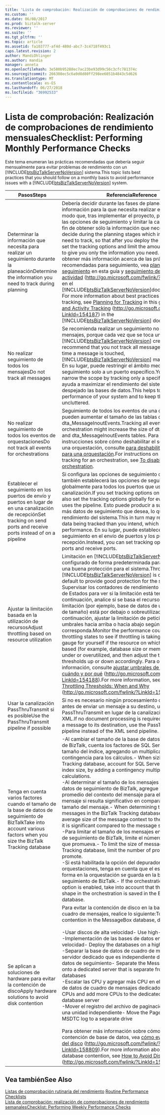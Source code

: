 ```yaml
---
title: 'Lista de comprobación: Realización de comprobaciones de rendimiento mensuales | Microsoft Docs'
ms.custom: ''
ms.date: 06/08/2017
ms.prod: biztalk-server
ms.reviewer: ''
ms.suite: ''
ms.tgt_pltfrm: ''
ms.topic: article
ms.assetid: fa103777-af4d-480d-abc7-3c4718f493c1
caps.latest.revision: 2
author: MandiOhlinger
ms.author: mandia
manager: anneta
ms.openlocfilehash: 3e580b95288ec7ac23be93d99c56c3cfc781374c
ms.sourcegitcommit: 266308ec5c6a9d8d80ff298ee6051b4843c5d626
ms.translationtype: MT
ms.contentlocale: es-ES
ms.lasthandoff: 06/27/2018
ms.locfileid: "36992533"
---
```

# <a name="checklist-performing-monthly-performance-checks"></a><span data-ttu-id="a2fd8-102">Lista de comprobación: Realización de comprobaciones de rendimiento mensuales</span><span class="sxs-lookup"><span data-stu-id="a2fd8-102">Checklist: Performing Monthly Performance Checks</span></span>
<span data-ttu-id="a2fd8-103">Este tema enumeran las prácticas recomendadas que debería seguir mensualmente para evitar problemas de rendimiento con un [!INCLUDE[btsBizTalkServerNoVersion](../includes/btsbiztalkservernoversion-md.md)] sistema.</span><span class="sxs-lookup"><span data-stu-id="a2fd8-103">This topic lists best practices that you should follow on a monthly basis to avoid performance issues with a [!INCLUDE[btsBizTalkServerNoVersion](../includes/btsbiztalkservernoversion-md.md)] system.</span></span>  


|                                     <span data-ttu-id="a2fd8-104">Pasos</span><span class="sxs-lookup"><span data-stu-id="a2fd8-104">Steps</span></span>                                     |                                                                                                                                                                                                                                                                                                                              <span data-ttu-id="a2fd8-105">Referencia</span><span class="sxs-lookup"><span data-stu-id="a2fd8-105">Reference</span></span>                                                                                                                                                                                                                                                                                                                              |
|-------------------------------------------------------------------------------|---------------------------------------------------------------------------------------------------------------------------------------------------------------------------------------------------------------------------------------------------------------------------------------------------------------------------------------------------------------------------------------------------------------------------------------------------------------------------------------------------------------------------------------------------------------------------------------------------------------------------------------------------------------------|
|          <span data-ttu-id="a2fd8-106">Determinar la información que necesita para realizar un seguimiento durante la planeación</span><span class="sxs-lookup"><span data-stu-id="a2fd8-106">Determine the information you need to track during planning</span></span>          |       <span data-ttu-id="a2fd8-107">Debería decidir durante las fases de planeamiento la información para la que necesita realizar el seguimiento de modo que, tras implementar el proyecto, pueda establecer las opciones de seguimiento y limitar la cantidad de datos a fin de obtener sólo la información que necesite.</span><span class="sxs-lookup"><span data-stu-id="a2fd8-107">You should decide during the planning stages which information you need to track, so that after you deploy the project you can set the tracking options and limit the amount of tracked data to give you only the information you need.</span></span> <span data-ttu-id="a2fd8-108">**Nota:** para obtener más información acerca de las prácticas recomendadas para seguimiento, vea [planificación del seguimiento](../technical-guides/planning-for-tracking.md) en esta guía y [seguimiento de estado y actividad](http://go.microsoft.com/fwlink/?LinkId=154187) (<http://go.microsoft.com/fwlink/?LinkId=154187>) en el [!INCLUDE[btsBizTalkServerNoVersion](../includes/btsbiztalkservernoversion-md.md)]documentación.</span><span class="sxs-lookup"><span data-stu-id="a2fd8-108">**Note:**  For more information about best practices related to tracking, see [Planning for Tracking](../technical-guides/planning-for-tracking.md) in this guide and [Health and Activity Tracking](http://go.microsoft.com/fwlink/?LinkId=154187) (<http://go.microsoft.com/fwlink/?LinkId=154187>) in the [!INCLUDE[btsBizTalkServerNoVersion](../includes/btsbiztalkservernoversion-md.md)] documentation.</span></span>        |
|                           <span data-ttu-id="a2fd8-109">No realizar seguimiento de todos los mensajes</span><span class="sxs-lookup"><span data-stu-id="a2fd8-109">Do not track all messages</span></span>                           |                                                                                                                                                    <span data-ttu-id="a2fd8-110">Se recomienda realizar un seguimiento no todos los mensajes, porque cada vez que se toca un mensaje, [!INCLUDE[btsBizTalkServerNoVersion](../includes/btsbiztalkservernoversion-md.md)] crea otra copia.</span><span class="sxs-lookup"><span data-stu-id="a2fd8-110">We recommend that you not track all messages, because each time a message is touched, [!INCLUDE[btsBizTalkServerNoVersion](../includes/btsbiztalkservernoversion-md.md)] makes another copy.</span></span> <span data-ttu-id="a2fd8-111">En su lugar, puede restringir el ámbito mediante el seguimiento solo a un puerto específico.</span><span class="sxs-lookup"><span data-stu-id="a2fd8-111">You can instead narrow the scope by tracking only a specific port.</span></span> <span data-ttu-id="a2fd8-112">Esto ayuda a maximizar el rendimiento del sistema y a mantener despejado las bases de datos.</span><span class="sxs-lookup"><span data-stu-id="a2fd8-112">This helps to maximize the performance of your system and to keep the databases uncluttered.</span></span>                                                                                                                                                     |
|                  <span data-ttu-id="a2fd8-113">No realizar seguimiento de todos los eventos de orquestaciones</span><span class="sxs-lookup"><span data-stu-id="a2fd8-113">Do not track all events for orchestrations</span></span>                   |                                                                                                                                                                          <span data-ttu-id="a2fd8-114">Seguimiento de todos los eventos de una orquestación pueden aumentar el tamaño de las tablas dta_DebugTrace y dta_MessageInoutEvents.</span><span class="sxs-lookup"><span data-stu-id="a2fd8-114">Tracking all events for an orchestration might increase the size of dta_DebugTrace and dta_MessageInoutEvents tables.</span></span> <span data-ttu-id="a2fd8-115">Para obtener instrucciones sobre cómo deshabilitar el seguimiento para una orquestación, consulte [para deshabilitar el seguimiento para una orquestación](../technical-guides/how-to-disable-tracking.md#BKMK_DisableOrchTracking).</span><span class="sxs-lookup"><span data-stu-id="a2fd8-115">For instructions on how to disable tracking for an orchestration, see [To disable tracking for an orchestration](../technical-guides/how-to-disable-tracking.md#BKMK_DisableOrchTracking).</span></span>                                                                                                                                                                           |
|     <span data-ttu-id="a2fd8-116">Establecer el seguimiento en los puertos de envío y puertos en lugar de en una canalización de recepción</span><span class="sxs-lookup"><span data-stu-id="a2fd8-116">Set tracking on send ports and receive ports instead of on a pipeline</span></span>     |                                                                                                                                                                         <span data-ttu-id="a2fd8-117">Si configura las opciones de seguimiento de canalizaciones, también establecerá las opciones de seguimiento globalmente para todos los puertos que usa la canalización.</span><span class="sxs-lookup"><span data-stu-id="a2fd8-117">If you set tracking options on pipelines, you will also set the tracking options globally for every port that uses the pipeline.</span></span> <span data-ttu-id="a2fd8-118">Esto puede producir a su vez en muchos más datos de seguimiento que desea, lo que ralentizan el rendimiento del sistema.</span><span class="sxs-lookup"><span data-stu-id="a2fd8-118">This in turn may result in far more data being tracked than you intend, which will slow system performance.</span></span> <span data-ttu-id="a2fd8-119">En su lugar, puede establecer las opciones de seguimiento en el envío de puertos y los puertos de recepción.</span><span class="sxs-lookup"><span data-stu-id="a2fd8-119">Instead, you can set tracking options on send ports and receive ports.</span></span>                                                                                                                                                                         |
|                <span data-ttu-id="a2fd8-120">Ajustar la limitación basada en la utilización de recursos</span><span class="sxs-lookup"><span data-stu-id="a2fd8-120">Adjust throttling based on resource utilization</span></span>                |     <span data-ttu-id="a2fd8-121">Limitación en [!INCLUDE[btsBizTalkServerNoVersion](../includes/btsbiztalkservernoversion-md.md)] está configurado de forma predeterminada para proporcionar una buena protección para el sistema.</span><span class="sxs-lookup"><span data-stu-id="a2fd8-121">Throttling in [!INCLUDE[btsBizTalkServerNoVersion](../includes/btsbiztalkservernoversion-md.md)] is configured by default to provide good protection for the system.</span></span> <span data-ttu-id="a2fd8-122">Supervisar los contadores de rendimiento para la limitación de Estados para ver si la limitación está teniendo lugar, a continuación, analice si se basa el recurso en qué tipo de limitación (por ejemplo, base de datos de uso de memoria o de tamaño) está por debajo o sobreutilizados y, a continuación, ajustar la limitación de peticiones los umbrales hacia arriba o hacia abajo según corresponda.</span><span class="sxs-lookup"><span data-stu-id="a2fd8-122">Monitor the performance counters for throttling states to see if throttling is taking place, then gauge for yourself if the resource on which throttling is based (for example, database size or memory usage) is under or overutilized, and then adjust the throttling thresholds up or down accordingly.</span></span> <span data-ttu-id="a2fd8-123">Para obtener más información, consulte [ajustar umbrales de limitación: cuándo y por qué](http://go.microsoft.com/fwlink/?LinkId=154188) (<http://go.microsoft.com/fwlink/?LinkId=154188>).</span><span class="sxs-lookup"><span data-stu-id="a2fd8-123">For more information, see [Adjusting Throttling Thresholds: When and Why](http://go.microsoft.com/fwlink/?LinkId=154188) (<http://go.microsoft.com/fwlink/?LinkId=154188>).</span></span>     |
|                 <span data-ttu-id="a2fd8-124">Usar la canalización PassThruTransmit si es posible</span><span class="sxs-lookup"><span data-stu-id="a2fd8-124">Use the PassThruTransmit pipeline if possible</span></span>                 |                                                                                                                                                                                                                                                       <span data-ttu-id="a2fd8-125">Si no es necesario ningún procesamiento de documentos antes de enviar un mensaje a su destino, use la canalización PassThruTransmit en lugar de la canalización de envío XML.</span><span class="sxs-lookup"><span data-stu-id="a2fd8-125">If no document processing is required before sending a message to its destination, use the PassThruTransmit pipeline instead of the XML send pipeline.</span></span>                                                                                                                                                                                                                                                        |
| <span data-ttu-id="a2fd8-126">Tenga en cuenta varios factores cuando el tamaño de la base de datos de seguimiento de BizTalk</span><span class="sxs-lookup"><span data-stu-id="a2fd8-126">Take into account various factors when you size the BizTalk Tracking database</span></span> | <span data-ttu-id="a2fd8-127">-Al cambiar el tamaño de la base de datos de seguimiento de BizTalk, cuenta los factores de SQL Server, como el tamaño del índice, agregando un multiplicador de contingencia para los cálculos.</span><span class="sxs-lookup"><span data-stu-id="a2fd8-127">-   When sizing the BizTalk Tracking database, account for SQL Server factors, such as index size, by adding a contingency multiplier to your calculations.</span></span><br /><span data-ttu-id="a2fd8-128">-Al determinar el tamaño de los mensajes en la base de datos de seguimiento de BizTalk, agregue el tamaño promedio del contexto del mensaje para el tamaño del mensaje si resulta significativo en comparación con el tamaño del mensaje.</span><span class="sxs-lookup"><span data-stu-id="a2fd8-128">-   When determining the size of messages in the BizTalk Tracking database, add the average size of the message context to the message size if it is significant compared to the message size.</span></span><br /><span data-ttu-id="a2fd8-129">-Para limitar el tamaño de los mensajes en la base de datos de seguimiento de BizTalk, limite el número de propiedades que promueva.</span><span class="sxs-lookup"><span data-stu-id="a2fd8-129">-   To limit the size of messages in the BizTalk Tracking database, limit the number of properties that you promote.</span></span><br /><span data-ttu-id="a2fd8-130">-Si está habilitada la opción del depurador de orquestaciones, tenga en cuenta que el estado de cada forma en la orquestación se guarda en la base de datos de seguimiento de BizTalk.</span><span class="sxs-lookup"><span data-stu-id="a2fd8-130">-   If the orchestration debugger option is enabled, take into account that the status of each shape in the orchestration is saved in the BizTalk Tracking database.</span></span> |
|               <span data-ttu-id="a2fd8-131">Se aplican a soluciones de hardware para evitar la contención de disco</span><span class="sxs-lookup"><span data-stu-id="a2fd8-131">Apply hardware solutions to avoid disk contention</span></span>               |           <span data-ttu-id="a2fd8-132">Para evitar la contención de disco en la base de datos de cuadro de mensajes, realice lo siguiente:</span><span class="sxs-lookup"><span data-stu-id="a2fd8-132">To avoid disk contention in the MessageBox database, do the following:</span></span><br /><br /> <span data-ttu-id="a2fd8-133">-Usar discos de alta velocidad</span><span class="sxs-lookup"><span data-stu-id="a2fd8-133">-   Use high-speed disks</span></span><br /><span data-ttu-id="a2fd8-134">-Implementación de las bases de datos en una SAN de alta velocidad</span><span class="sxs-lookup"><span data-stu-id="a2fd8-134">-   Deploy the databases on a high-speed SAN</span></span><br /><span data-ttu-id="a2fd8-135">-Separar la base de datos de cuadro de mensajes en un servidor dedicado que es independiente de las bases de datos de seguimiento</span><span class="sxs-lookup"><span data-stu-id="a2fd8-135">-   Separate the MessageBox database onto a dedicated server that is separate from the tracking databases</span></span><br /><span data-ttu-id="a2fd8-136">-Escalar las CPU y agregar más CPU en el servidor de base de datos de cuadro de mensajes dedicado</span><span class="sxs-lookup"><span data-stu-id="a2fd8-136">-   Scale up the CPUs and add more CPUs to the dedicated MessageBox database server</span></span><br /><span data-ttu-id="a2fd8-137">-Mover el registro del archivo de paginación o MSDTC a una unidad independiente</span><span class="sxs-lookup"><span data-stu-id="a2fd8-137">-   Move the PageFile and/or MSDTC log to a separate drive</span></span><br /><br /> <span data-ttu-id="a2fd8-138">Para obtener más información sobre cómo evitar la contención de base de datos, vea [cómo evitar la contención del disco](http://go.microsoft.com/fwlink/?LinkId=158809) (<http://go.microsoft.com/fwlink/?LinkId=158809>).</span><span class="sxs-lookup"><span data-stu-id="a2fd8-138">For more information about avoiding database contention, see [How to Avoid Disk Contention](http://go.microsoft.com/fwlink/?LinkId=158809) (<http://go.microsoft.com/fwlink/?LinkId=158809>).</span></span>           |

## <a name="see-also"></a><span data-ttu-id="a2fd8-139">Vea también</span><span class="sxs-lookup"><span data-stu-id="a2fd8-139">See Also</span></span>  
 <span data-ttu-id="a2fd8-140">[Listas de comprobación rutinaria del rendimiento](../technical-guides/routine-performance-checklists.md) </span><span class="sxs-lookup"><span data-stu-id="a2fd8-140">[Routine Performance Checklists](../technical-guides/routine-performance-checklists.md) </span></span>  
 [<span data-ttu-id="a2fd8-141">Lista de comprobación: realización de comprobaciones de rendimiento semanales</span><span class="sxs-lookup"><span data-stu-id="a2fd8-141">Checklist: Performing Weekly Performance Checks</span></span>](../technical-guides/checklist-performing-weekly-performance-checks.md)